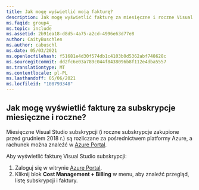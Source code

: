 ```yaml
---
title: Jak mogę wyświetlić moją fakturę?
description: Jak mogę wyświetlić fakturę za miesięczne i roczne Visual Studio subskrypcji
ms.faqid: group4_
ms.topic: include
ms.assetid: 2b91ea18-d8d5-4a75-a2cd-4996e63d77e8
author: CaityBuschlen
ms.author: cabuschl
ms.date: 05/03/2021
ms.openlocfilehash: f51681e4d30f574db1c4103b0d5362abf748628c
ms.sourcegitcommit: dd2fc6e03a789c044f8438096b8f112e4dba5557
ms.translationtype: MT
ms.contentlocale: pl-PL
ms.lasthandoff: 05/06/2021
ms.locfileid: "108793348"
---
```

## <a name="how-do-i-view-my-invoice-for-monthly-and-annual-subscriptions"></a>Jak mogę wyświetlić fakturę za subskrypcje miesięczne i roczne?

Miesięczne Visual Studio subskrypcji (i roczne subskrypcje zakupione przed grudniem 2018 r.) są rozliczane za pośrednictwem platformy Azure, a rachunek można znaleźć w [Azure Portal](https://portal.azure.com/). 

Aby wyświetlić fakturę Visual Studio subskrypcji:
1. Zaloguj się w witrynie [Azure Portal](https://portal.azure.com/). 
0. Kliknij blok **Cost Management + Billing** w menu, aby znaleźć przegląd, listę subskrypcji i faktury. 